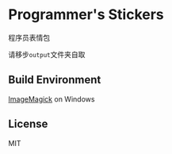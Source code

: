 # Programmer's Stickers
 程序员表情包

请移步`output`文件夹自取

## Build Environment
[ImageMagick](https://github.com/ImageMagick/ImageMagick) on Windows

## License
MIT
